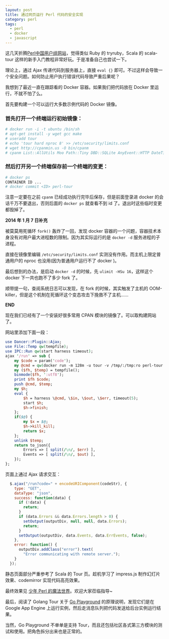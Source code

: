```yaml
---
layout: post
title: 通过网页运行 Perl 代码的安全实现
category: perl
tags:
  - perl
  - docker
  - javascript
---
```


这几天折腾[Perl中国用户组网站](http://www.perl-china.com)，觉得类似 Ruby 的 tryruby，Scala 的 scala-tour 这样的新手入门教程非常好玩。于是准备自己也尝试一下。

理论上，通过 Ajax 传递代码到服务器上，直接 `eval {}` 即可。不过这样会导致一个安全问题。如何防止用户执行错误代码导致严重后果呢？

我想到了最近一直在跟踪看的 Docker 容器。如果我们把代码放在 Docker 里运行，不就不怕了么。

首先要构建一个可以运行大多数示例代码的 Docker 镜像。

### 首先打开一个终端运行初始镜像：

```bash
# docker run -i -t ubuntu /bin/sh
# apt-get install -y wget gcc make
# useradd tour
# echo 'tour hard nproc 8' >> /etc/security/limits.conf
# wget http://cpanmin.us -O bin/cpanm
# cpanm List::AllUtils Moo Path::Tiny DBD::SQLite AnyEvent::HTTP DateTime
```

### 然后打开另一个终端保存前一个终端的变更：

```bash
# docker ps
CONTAINER ID ...
# docker commit <ID> perl-tour
```

注意一定要在之前 `cpanm` 已经成功执行完毕后保存，但是前面登录进 docker 的会话千万不要退出，否则后面的 `docker ps` 就查看不到 id 了。退出时这些临时变更都毁掉了。

__2014 年 1 月 7 日补充__

被莫莫用死循环 `fork()` 轰炸了一回，发现 docker 容器的一个问题，容器技术本身没有对用户最大进程数的限制。因为其实际运行的是 `docker -d` 服务进程的子进程。

直接在镜像里编辑 `/etc/security/limits.conf` 实测没有作用。而主机上限定普通用户的 nproc 也没用(因为普通用户运行不了 docker )。

最后想到的办法，是启动 `docker -d` 的时候，先 `ulimit -HSu 16`，这样这个 docker 下一共也跑不了多少 fork 了。

顺带提一句，查阅系统日志可以发现，在 fork 的时候，其实触发了主机的 OOM-killer，但是这个机制在死循环这个变态攻击下挽救不了主机……

__END__

现在我们已经有了一个安装好很多常用 CPAN 模块的镜像了。可以取构建网站了。

网站里添加下面一段：

```perl
use Dancer::Plugin::Ajax;
use File::Temp qw(tempfile);
use IPC::Run qw(start harness timeout);
ajax '/run' => sub {
    my $code = param('code');
    my @cmd = qw(docker run -m 128m -u tour -v /tmp/:/tmp:ro perl-tour perl);
    my ($fh, $temp) = tempfile();
    binmode($fh, ':utf8');
    print $fh $code;
    push @cmd, $temp;
    my $h;
    eval {
        $h = harness \@cmd, \$in, \$out, \$err, timeout(5);
        start $h;
        $h->finish;
    };
    if($@) {
        my $x = $@;
        $h->kill_kill;
        return $x;
    };
    unlink $temp;
    return to_json({
        Errors => [ split(/\n/, $err) ],
        Events => [ split(/\n/, $out) ],
    });
};
```

页面上通过 Ajax 请求交互：

```javascript
  $.ajax("/run?code=" + encodeURIComponent(codeStr), {
    type: "GET",
    dataType: "json",
    success: function(data) {
      if (!data) {
        return;
      }
      if (data.Errors && data.Errors.length > 0) {
        setOutput(outputDiv, null, null, data.Errors);
        return;
      }
      setOutput(outputDiv, data.Events, data.ErrEvents, false);
    },
    error: function() {
      outputDiv.addClass("error").text(
        "Error communicating with remote server.");
    }
  });
```

静态页面部分严重参考了 Scala 的 Tour 页。趁机学习了 impress.js 制作幻灯片效果、codemirror 实现代码高亮效果。

最终效果见 [少年 Perl 的魔法世界](http://www.perl-china.com/tour.html)。欢迎大家莅临指导~

最后，阅读了 Golang Tour 关于 [Go Playground](http://play.golang.org) 的原理说明，发现它们是在 Google App Engine 上运行实例，然后走消息队列把代码发送给后台实例运行结果。

当然，Go Playground 不单单是支持 Tour，而且还包括社区各式第三方模块的测试和使用。把角色拆分出来也是正常的。

